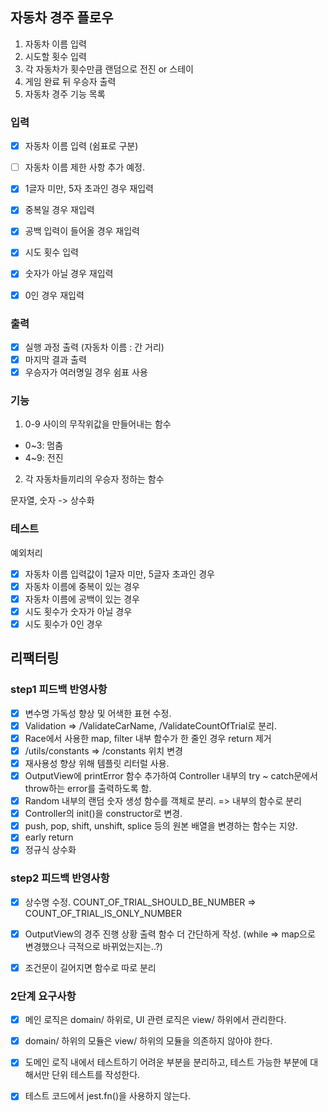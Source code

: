## 자동차 경주 플로우
1. 자동차 이름 입력
2. 시도할 횟수 입력
3. 각 자동차가 횟수만큼 랜덤으로 전진 or 스테이
4. 게임 완료 뒤 우승자 출력
5. 자동차 경주 기능 목록

### 입력

- [x] 자동차 이름 입력 (쉼표로 구분)
- [ ] 자동차 이름 제한 사항 추가 예정.

- [x] 1글자 미만, 5자 초과인 경우 재입력
- [x] 중복일 경우 재입력
- [x] 공백 입력이 들어올 경우 재입력
- [x] 시도 횟수 입력

- [x] 숫자가 아닐 경우 재입력
- [x] 0인 경우 재입력

### 출력

- [x] 실행 과정 출력 (자동차 이름 : 간 거리)
- [x] 마지막 결과 출력
- [x] 우승자가 여러명일 경우 쉼표 사용

### 기능

1. 0-9 사이의 무작위값을 만들어내는 함수
- 0~3: 멈춤
- 4~9: 전진

2. 각 자동차들끼리의 우승자 정하는 함수

문자열, 숫자 -> 상수화

### 테스트

예외처리

- [x] 자동차 이름 입력값이 1글자 미만, 5글자 초과인 경우
- [x] 자동차 이름에 중복이 있는 경우
- [x] 자동차 이름에 공백이 있는 경우
- [x] 시도 횟수가 숫자가 아닐 경우
- [x] 시도 횟수가 0인 경우

## 리팩터링

### step1 피드백 반영사항
- [x] 변수명 가독성 향상 및 어색한 표현 수정.
- [x] Validation => /ValidateCarName, /ValidateCountOfTrial로 분리.
- [x] Race에서 사용한 map, filter 내부 함수가 한 줄인 경우 return 제거
- [x] /utils/constants => /constants 위치 변경
- [x] 재사용성 향상 위해 템플릿 리터럴 사용.
- [x] OutputView에 printError 함수 추가하여 Controller 내부의 try ~ catch문에서 throw하는 error를 출력하도록 함.
- [x] Random 내부의 랜덤 숫자 생성 함수를 객체로 분리. => 내부의 함수로 분리
- [x] Controller의 init()을 constructor로 변경.
- [x] push, pop, shift, unshift, splice 등의 원본 배열을 변경하는 함수는 지양.
- [x] early return
- [x] 정규식 상수화

### step2 피드백 반영사항
- [x] 상수명 수정. COUNT_OF_TRIAL_SHOULD_BE_NUMBER => COUNT_OF_TRIAL_IS_ONLY_NUMBER
- [x] OutputView의 경주 진행 상황 출력 함수 더 간단하게 작성. (while => map으로 변경했으나 극적으로 바뀌었는지는..?)
- [x] 조건문이 길어지면 함수로 따로 분리


### 2단계 요구사항
- [x] 메인 로직은 domain/ 하위로, UI 관련 로직은 view/ 하위에서 관리한다.
- [x] domain/ 하위의 모듈은 view/ 하위의 모듈을 의존하지 않아야 한다.
- [x] 도메인 로직 내에서 테스트하기 어려운 부분을 분리하고, 테스트 가능한 부분에 대해서만 단위 테스트를 작성한다.
- [x] 테스트 코드에서 jest.fn()을 사용하지 않는다.

